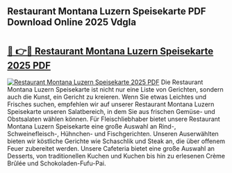## Restaurant Montana Luzern Speisekarte PDF Download Online 2025 VdgIa

# <h2><a href="http://gc7pknx.nevu.top/?p=Restaurant+Montana+Luzern+Speisekarte">🔗 👉🔴 Restaurant Montana Luzern Speisekarte 2025 PDF</a></h2>

[![Restaurant Montana Luzern Speisekarte 2025 PDF](https://i.imgur.com/dBaPXMq.png)](http://gc7pknx.nevu.top/?p=Restaurant+Montana+Luzern+Speisekarte)
Die Restaurant Montana Luzern Speisekarte ist nicht nur eine Liste von Gerichten, sondern auch die Kunst, ein Gericht zu kreieren. Wenn Sie etwas Leichtes und Frisches suchen, empfehlen wir auf unserer Restaurant Montana Luzern Speisekarte unseren Salatbereich, in dem Sie aus frischen Gemüse- und Obstsalaten wählen können. Für Fleischliebhaber bietet unsere Restaurant Montana Luzern Speisekarte eine große Auswahl an Rind-, Schweinefleisch-, Hühnchen- und Fischgerichten. Unseren Auserwählten bieten wir köstliche Gerichte wie Schaschlik und Steak an, die über offenem Feuer zubereitet werden. Unsere Cafeteria bietet eine große Auswahl an Desserts, von traditionellen Kuchen und Kuchen bis hin zu erlesenen Crème Brûlée und Schokoladen-Fufu-Pai.
